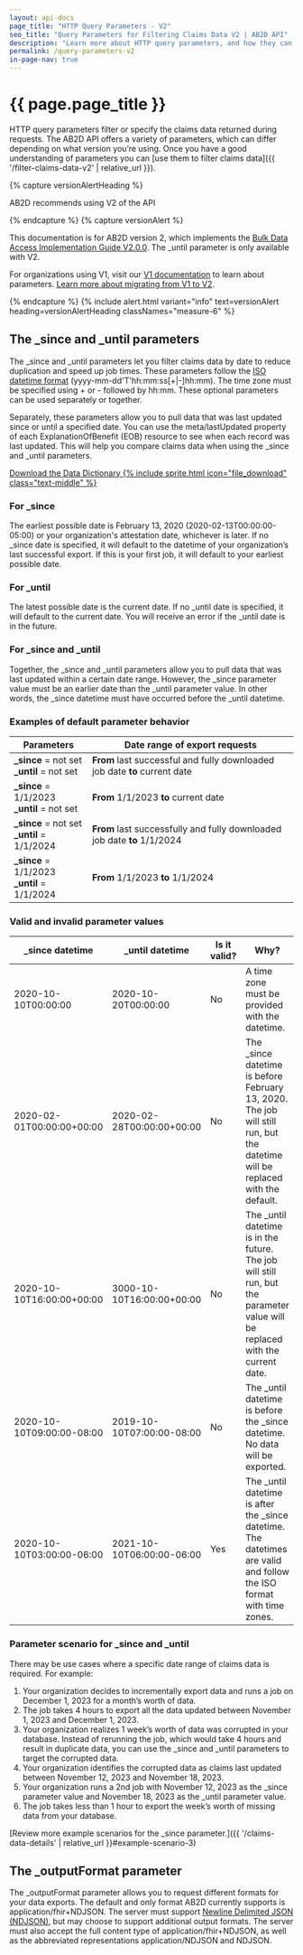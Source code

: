 ```yaml
---
layout: api-docs
page_title: "HTTP Query Parameters - V2"
seo_title: "Query Parameters for Filtering Claims Data V2 | AB2D API"
description: "Learn more about HTTP query parameters, and how they can filter Medicare claims data with the AB2D API."
permalink: /query-parameters-v2
in-page-nav: true
---
```


# {{ page.page_title }}

HTTP query parameters filter or specify the claims data returned during requests. The AB2D API offers a variety of parameters, which can differ depending on what version you’re using. Once you have a good understanding of parameters you can [use them to filter claims data]({{ '/filter-claims-data-v2' | relative_url }}).

{% capture versionAlertHeading %}
  <p class="usa-alert__heading text-bold">
    AB2D recommends using V2 of the API
  </p>
{% endcapture %}
{% capture versionAlert %}
    <p>
        This documentation is for AB2D version 2, which implements the <a href="https://hl7.org/fhir/uv/bulkdata/">Bulk Data Access Implementation Guide V2.0.0</a>. The _until parameter is only available with V2. 
    </p>
    <p>    
        For organizations using V1, visit our <a href="{{ '/filter-claims-data-v1' | relative_url }}">V1 documentation</a> to learn about parameters. <a href="https://github.com/CMSgov/ab2d-pdp-documentation/raw/main/AB2D%20STU3-R4%20Migration%20Guide%20Final.xlsx">Learn more about migrating from V1 to V2</a>.
    </p>
{% endcapture %}
{% include alert.html variant="info" text=versionAlert heading=versionAlertHeading classNames="measure-6" %}

## The _since and _until parameters

<p>The _since and _until parameters let you filter claims data by date to reduce duplication and speed up job times. These parameters follow the <a href="https://en.wikipedia.org/wiki/ISO_8601">ISO datetime format</a> (yyyy-mm-dd'T'hh:mm:ss[+|-]hh:mm). The time zone must be specified using + or - followed by hh:mm. These optional parameters can be used separately or together.</p>

Separately, these parameters allow you to pull data that was last updated since or until a specified date. You can use the meta/lastUpdated property of each ExplanationOfBenefit (EOB) resource to see when each record was last updated. This will help you compare claims data when using the  _since and _until parameters. 

<a href="{{ '/assets/downloads/ab2d-data-dictionary.xlsx' | relative_url }}">Download the Data Dictionary {% include sprite.html icon="file_download" class="text-middle" %}</a>

### For _since

The earliest possible date is February 13, 2020 (2020-02-13T00:00:00-05:00) or your organization's attestation date, whichever is later. If no _since date is specified, it will default to the datetime of your organization’s last successful export. If this is your first job, it will default to your earliest possible date. 

### For _until

The latest possible date is the current date. If no _until date is specified, it will default to the current date. You will receive an error if the _until date is in the future.

### For _since and _until 

Together, the _since and _until parameters allow you to pull data that was last updated within a certain date range. However, the _since parameter value must be an earlier date than the _until parameter value. In other words, the _since datetime must have occurred before the _until datetime. 

### Examples of default parameter behavior

<table class="usa-table usa-table--stacked usa-table--borderless">
    <thead>
        <tr>
            <th scope="col">Parameters</th>
            <th scope="col">Date range of export requests</th>
        </tr>
    </thead>
    <tbody>
        <tr>
            <td data-label="Parameters"><b>_since</b> = not set <br> <b>_until</b> = not set</td>
            <td data-label="Date range of export requests"><b>From</b> last successful and fully downloaded job date <b>to</b> current date</td>
        </tr>
        <tr>
            <td data-label="Parameters"><b>_since</b> = 1/1/2023 <br> <b>_until</b> = not set</td>
            <td data-label="Date range of export requests"><b>From</b> 1/1/2023 <b>to</b> current date</td>
        </tr>
        <tr>
            <td data-label="Parameters"><b>_since</b> = not set <br> <b>_until</b> = 1/1/2024</td>
            <td data-label="Date range of export requests"><b>From</b> last successfully and fully downloaded job date <b>to</b> 1/1/2024</td>
        </tr>
        <tr>
            <td data-label="Parameters"><b>_since</b> = 1/1/2023 <br> <b>_until</b> = 1/1/2024</td>
            <td data-label="Date range of export requests"><b>From</b> 1/1/2023 <b>to</b> 1/1/2024</td>
        </tr>
    </tbody>
</table>

### Valid and invalid parameter values

<table class="usa-table usa-table--stacked usa-table--borderless">
    <thead>
        <tr>
            <th scope="col">_since datetime</th>
            <th scope="col">_until datetime</th>
            <th scope="col">Is it valid?</th>
            <th scope="col">Why?</th>
        </tr>
    </thead>
    <tbody>
        <tr>
            <td data-label="_since datetime">2020-10-10T00:00:00</td>
            <td data-label="_until datetime">2020-10-20T00:00:00</td>
            <td data-label="Is it valid?">No</td>
            <td data-label="Why?">A time zone must be provided with the datetime.</td>
        </tr>
        <tr>
            <td data-label="_since datetime">2020-02-01T00:00:00+00:00</td>
            <td data-label="_until datetime">2020-02-28T00:00:00+00:00</td>
            <td data-label="Is it valid?">No</td>
            <td data-label="Why?">The _since datetime is before February 13, 2020. The job will still run, but the datetime will be replaced with the default.</td>
        </tr>
        <tr>
            <td data-label="_since datetime">2020-10-10T16:00:00+00:00</td>
            <td data-label="_until datetime">3000-10-10T16:00:00+00:00</td>
            <td data-label="Is it valid?">No</td>
            <td data-label="Why?">The _until datetime is in the future. The job will still run, but the parameter value will be replaced with the current date.</td>
        </tr>
        <tr>
            <td data-label="_since datetime">2020-10-10T09:00:00-08:00</td>
            <td data-label="_until datetime">2019-10-10T07:00:00-08:00</td>
            <td data-label="Is it valid?">No</td>
            <td data-label="Why?">The _until datetime is before the _since datetime. No data will be exported.</td>
        </tr>
        <tr>
            <td data-label="_since datetime">2020-10-10T03:00:00-06:00</td>
            <td data-label="_until datetime">2021-10-10T06:00:00-06:00</td>
            <td data-label="Is it valid?">Yes</td>
            <td data-label="Why?">The _until datetime is after the _since datetime. The datetimes are valid and follow the ISO format with time zones.</td>
        </tr>
    </tbody>
</table>

### Parameter scenario for _since and _until 

There may be use cases where a specific date range of claims data is required. For example:
1. Your organization decides to incrementally export data and runs a job on December 1, 2023 for a month’s worth of data. 
2. The job takes 4 hours to export all the data updated between November 1, 2023 and December 1, 2023. 
3. Your organization realizes 1 week’s worth of data was corrupted in your database. Instead of rerunning the job, which would take 4 hours and result in duplicate data, you can use the _since and _until parameters to target the corrupted data.
4. Your organization identifies the corrupted data as claims last updated between November 12, 2023 and November 18, 2023. 
5. Your organization runs a 2nd job with November 12, 2023 as the _since parameter value and November 18, 2023 as the _until parameter value. 
6. The job takes less than 1 hour to export the week’s worth of missing data from your database. 

[Review more example scenarios for the _since parameter.]({{ '/claims-data-details' | relative_url }}#example-scenario-3)

## The _outputFormat parameter 

The _outputFormat parameter allows you to request different formats for your data exports. The default and only format AB2D currently supports is application/fhir+NDJSON. The server must support [Newline Delimited JSON (NDJSON)](https://github.com/ndjson/ndjson-spec), but may choose to support additional output formats. The server must also accept the full content type of application/fhir+NDJSON, as well as the abbreviated representations application/NDJSON and NDJSON.
